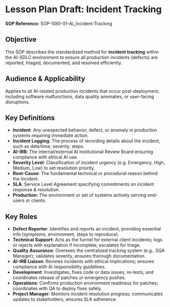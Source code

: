 # Lesson Plan Draft: Incident Tracking

**SOP Reference:** SOP-1061-01-AI_Incident-Tracking

## Objective

This SOP describes the standardized method for **incident tracking** within the AI-SDLC environment to ensure all production incidents (defects) are reported, triaged, documented, and resolved efficiently.

## Audience & Applicability

Applies to all AI-related production incidents that occur post-deployment, including software malfunctions, data quality anomalies, or user-facing disruptions.

## Key Definitions

- **Incident**: Any unexpected behavior, defect, or anomaly in production systems requiring immediate action.
- **Incident Logging**: The process of recording details about the incident, such as date/time, severity, steps.
- **AI-IRB**: The internal/external AI Institutional Review Board ensuring compliance with ethical AI use.
- **Severity Level**: Classification of incident urgency (e.g. Emergency, High, Medium, Low) to set resolution priority.
- **Root-Cause**: The fundamental technical or procedural reason behind the incident.
- **SLA**: Service Level Agreement specifying commitments on incident response & resolution.
- **Production**: The environment or set of systems actively serving end-users or clients.

## Key Roles

- **Defect Reporter**: Identifies and reports an incident, providing essential info (symptoms, environment, steps to reproduce).
- **Technical Support**: Acts as the funnel for external client incidents; logs or rejects with explanation if incomplete; escalates for triage.
- **Quality Assurance**: Oversees the centralized tracking system (e.g., SQA Manager); validates severity, ensures thorough documentation.
- **AI-IRB Liaison**: Reviews incidents with ethical implications; ensures compliance with AI responsibility guidelines.
- **Development**: Investigates, fixes code or data issues, re-tests, and coordinates release of patches or emergency pushes.
- **Operations**: Confirms production environment readiness for patches; coordinates with QA to deploy fixes safely.
- **Project Manager**: Monitors incident resolution progress; communicates updates to stakeholders, ensures SLA adherence.

